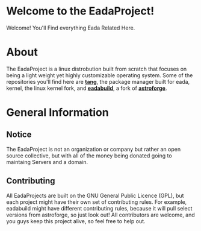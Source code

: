 # Welcome to the EadaProject!

Welcome! You'll Find everything Eada Related Here.

# About
The EadaProject is a linux distrobution built from scratch that focuses on being a light weight yet highly customizable operating system. Some of the repositories you'll find here are **[tang](https://github.com/eadaproject/tang.git)**, the package manager built for eada, kernel, the linux kernel fork, and **[eadabuild](https://github.com/eadaproject/eadabuild.git)**, a fork of **[astroforge](https://github.com/Leviathenn/astroforge.git)**.


# General Information
## Notice
 The EadaProject is not an organization or company but rather an open source 	  collective, but with all of the money being donated going to maintaing Servers and a domain.

##  Contributing
All EadaProjects are built on the GNU General Public Licence (GPL), but each project might have their own set of contributing rules. For example, eadabuild might have different contributing rules, because it will pull select versions from astroforge, so just look out! All contributors are welcome, and you guys keep this project alive, so feel free to help out.

